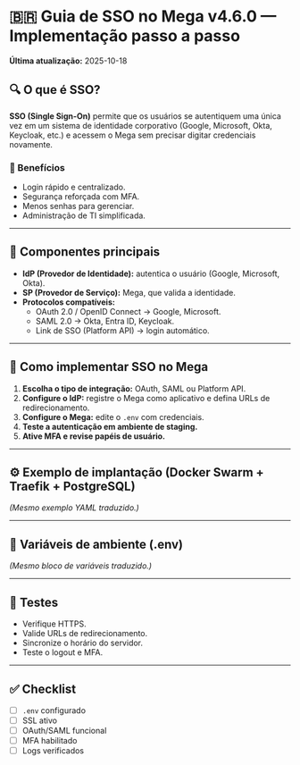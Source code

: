 
# 🇧🇷 Guia de SSO no Mega v4.6.0 — Implementação passo a passo
**Última atualização:** 2025-10-18

## 🔍 O que é SSO?
**SSO (Single Sign-On)** permite que os usuários se autentiquem uma única vez em um sistema de identidade corporativo (Google, Microsoft, Okta, Keycloak, etc.) e acessem o Mega sem precisar digitar credenciais novamente.

### 🎯 Benefícios
- Login rápido e centralizado.  
- Segurança reforçada com MFA.  
- Menos senhas para gerenciar.  
- Administração de TI simplificada.

---

## 🧩 Componentes principais
- **IdP (Provedor de Identidade):** autentica o usuário (Google, Microsoft, Okta).  
- **SP (Provedor de Serviço):** Mega, que valida a identidade.  
- **Protocolos compatíveis:**
  - OAuth 2.0 / OpenID Connect → Google, Microsoft.  
  - SAML 2.0 → Okta, Entra ID, Keycloak.  
  - Link de SSO (Platform API) → login automático.

---

## 🚀 Como implementar SSO no Mega
1. **Escolha o tipo de integração:** OAuth, SAML ou Platform API.  
2. **Configure o IdP:** registre o Mega como aplicativo e defina URLs de redirecionamento.  
3. **Configure o Mega:** edite o `.env` com credenciais.  
4. **Teste a autenticação em ambiente de staging.**  
5. **Ative MFA e revise papéis de usuário.**

---

## ⚙️ Exemplo de implantação (Docker Swarm + Traefik + PostgreSQL)
*(Mesmo exemplo YAML traduzido.)*

---

## 🧾 Variáveis de ambiente (.env)
*(Mesmo bloco de variáveis traduzido.)*

---

## 🧪 Testes
- Verifique HTTPS.  
- Valide URLs de redirecionamento.  
- Sincronize o horário do servidor.  
- Teste o logout e MFA.  

---

## ✅ Checklist
- [ ] `.env` configurado  
- [ ] SSL ativo  
- [ ] OAuth/SAML funcional  
- [ ] MFA habilitado  
- [ ] Logs verificados  
